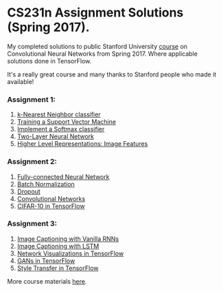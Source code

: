 # CS231n Assignment Solutions (Spring 2017).
My completed solutions to public Stanford University [course](http://cs231n.stanford.edu/) on Convolutional Neural Networks from Spring 2017. Where applicable solutions done in TensorFlow. 

It's a really great course and many thanks to Stanford people who made it available! 

### Assignment 1:
1. [k-Nearest Neighbor classifier](assignment1/knn.ipynb)
2. [Training a Support Vector Machine](assignment1/svm.ipynb)
3. [Implement a Softmax classifier](assignment1/softmax.ipynb)
4. [Two-Layer Neural Network](assignment1/two_layer_net.ipynb)
5. [Higher Level Representations: Image Features](assignment1/features.ipynb)

### Assignment 2:
1. [Fully-connected Neural Network](assignment2/FullyConnectedNets.ipynb)
2. [Batch Normalization](assignment2/BatchNormalization.ipynb)
3. [Dropout](assignment2/Dropout.ipynb)
4. [Convolutional Networks](assignment2/ConvolutionalNetworks.ipynb)
5. [CIFAR-10 in TensorFlow](assignment2/TensorFlow.ipynb)

### Assignment 3:
1. [Image Captioning with Vanilla RNNs](assignment3/RNN_Captioning.ipynb)
2. [Image Captioning with LSTM](assignment3/LSTM_Captioning.ipynb)
3. [Network Visualizations in TensorFlow](assignment3/NetworkVisualization-TensorFlow.ipynb)
4. [GANs in TensorFlow](assignment3/GANs-TensorFlow.ipynb)
5. [Style Transfer in TensorFlow](assignment3/StyleTransfer-TensorFlow.ipynb)

More course materials [here](http://cs231n.github.io/).

